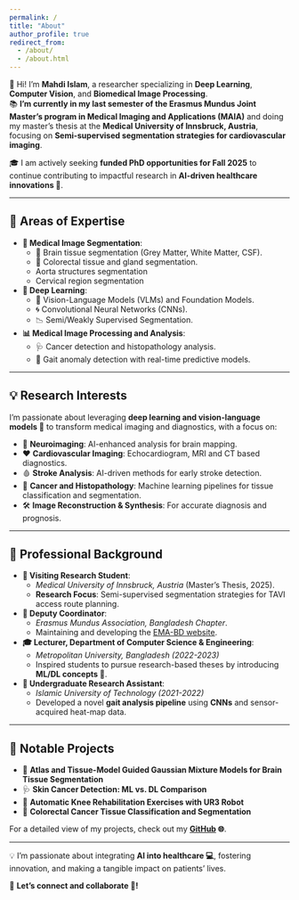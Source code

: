 ```yaml
---
permalink: /
title: "About"
author_profile: true
redirect_from:
  - /about/
  - /about.html
---
```


👋 Hi! I’m **Mahdi Islam**, a researcher specializing in **Deep Learning**, **Computer Vision**, and **Biomedical Image Processing**.  
📚 **I’m currently in my last semester of the Erasmus Mundus Joint Master’s program in Medical Imaging and Applications (MAIA)** and doing my master’s thesis at the **Medical University of Innsbruck, Austria**, focusing on **Semi-supervised segmentation strategies for cardiovascular imaging**.  

🎓 I am actively seeking **funded PhD opportunities for Fall 2025** to continue contributing to impactful research in **AI-driven healthcare innovations 🚀**.

---

## 🧠 **Areas of Expertise**
- **🧩 Medical Image Segmentation**:
  - 🧠 Brain tissue segmentation (Grey Matter, White Matter, CSF).  
  - 🏥 Colorectal tissue and gland segmentation.
  - Aorta structures segmentation
  - Cervical region segmentation
- **🤖 Deep Learning**:
  - 🔗 Vision-Language Models (VLMs) and Foundation Models.  
  - 🌀 Convolutional Neural Networks (CNNs).  
  - 📉 Semi/Weakly Supervised Segmentation.
- **📊 Medical Image Processing and Analysis**:
  - 🩺 Cancer detection and histopathology analysis.  
  - 🚶 Gait anomaly detection with real-time predictive models.

---

## 💡 **Research Interests**
I’m passionate about leveraging **deep learning and vision-language models 🧠** to transform medical imaging and diagnostics, with a focus on:  
- 🧠 **Neuroimaging**: AI-enhanced analysis for brain mapping.  
- ❤️ **Cardiovascular Imaging**: Echocardiogram, MRI and CT based diagnostics.  
- 🩸 **Stroke Analysis**: AI-driven methods for early stroke detection.  
- 🏥 **Cancer and Histopathology**: Machine learning pipelines for tissue classification and segmentation.  
- 🛠️ **Image Reconstruction & Synthesis**: For accurate diagnosis and prognosis.

---

## 💼 **Professional Background**
- **🔬 Visiting Research Student**:  
  - *Medical University of Innsbruck, Austria* (Master’s Thesis, 2025).  
  - **Research Focus**: Semi-supervised segmentation strategies for TAVI access route planning. 
- **🔬 Deputy Coordinator**:
  - *Erasmus Mundus Association, Bangladesh Chapter*.    
  - Maintaining and developing the [EMA-BD website](https://www.emabd.org/).  
- **🎓 Lecturer, Department of Computer Science & Engineering**:  
  - *Metropolitan University, Bangladesh (2022-2023)*  
  - Inspired students to pursue research-based theses by introducing **ML/DL concepts 🚀**.  
- **🧪 Undergraduate Research Assistant**:  
  - *Islamic University of Technology (2021-2022)*  
  - Developed a novel **gait analysis pipeline** using **CNNs** and sensor-acquired heat-map data.

---

## 🚀 **Notable Projects**
- 🧠 **Atlas and Tissue-Model Guided Gaussian Mixture Models for Brain Tissue Segmentation**  
- 🩺 **Skin Cancer Detection: ML vs. DL Comparison**  
- 🤖 **Automatic Knee Rehabilitation Exercises with UR3 Robot**  
- 🏥 **Colorectal Cancer Tissue Classification and Segmentation**  

For a detailed view of my projects, check out my **[GitHub](https://github.com/mahdiislam79) 🌐**.

---

💡 I’m passionate about integrating **AI into healthcare 💻**, fostering innovation, and making a tangible impact on patients’ lives.  

🔗 **Let’s connect and collaborate 🚀!**
